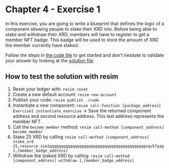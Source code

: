 # Chapter 4 - Exercise 1
In this exercise, you are going to write a blueprint that defines the logic of a component allowing people to stake their XRD into. Before being able to stake and withdraw their XRD, members will have to register to get a member NFT badge. This badge will be used to store the amount of XRD the member currently have staked.

Follow the steps in [the code file](code/src/lib.rs) to get started and don't hesitate to validate your answer by looking at the [solution file](solution/src/lib.rs).

## How to test the solution with resim
1. Reset your ledger with: `resim reset`
1. Create a new default account: `resim new-account`
1. Publish your code: `resim publish ./code`
1. Instantiate a new component: `resim call-function [package_address] Exercise1 instantiate_exercise` -> Save the returned component address and second resource address. This last address represents the member NFT.
1. Call the `become_member` method: `resim call-method [component_address] become_member`
1. Stake 25 XRD by calling `resim call-method [component_address] stake_xrd 25,resource_sim1qqqqqqqqqqqqqqqqqqqqqqqqqqqqqqqqqqqqqqqqqqzqu57yag 1,[member_badge_address]`
1. Withdraw the staked XRD by calling: `resim call-method [component_address] withdraw 1,[member_badge_address]`
